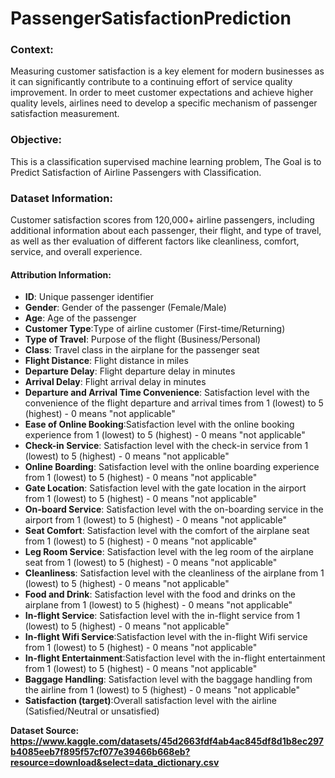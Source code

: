# PassengerSatisfactionPrediction

### Context:
Measuring customer satisfaction is a key element for modern businesses as it can significantly contribute to a continuing effort of service quality improvement. In order to meet customer expectations and achieve higher quality levels, airlines need to develop a specific mechanism of passenger satisfaction measurement.

### Objective:
This is a classification supervised machine learning problem, The Goal is to Predict Satisfaction of Airline Passengers with Classification.

### Dataset Information:
Customer satisfaction scores from 120,000+ airline passengers, including additional information about each passenger, their flight, and type of travel, as well as ther evaluation of different factors like cleanliness, comfort, service, and overall experience.

#### Attribution Information:
- **ID**: Unique passenger identifier
- **Gender**: Gender of the passenger (Female/Male)
- **Age**: Age of the passenger
- **Customer Type**:Type of airline customer (First-time/Returning)
- **Type of Travel**: Purpose of the flight (Business/Personal)
- **Class**: Travel class in the airplane for the passenger seat
- **Flight Distance**: Flight distance in miles
- **Departure Delay**: Flight departure delay in minutes
- **Arrival Delay**: Flight arrival delay in minutes
- **Departure and Arrival Time Convenience**: Satisfaction level with the convenience of the flight departure and arrival times from 1 (lowest) to 5 (highest) - 0 means "not applicable"
- **Ease of Online Booking**:Satisfaction level with the online booking experience from 1 (lowest) to 5 (highest) - 0 means "not applicable"
- **Check-in Service**: Satisfaction level with the check-in service from 1 (lowest) to 5 (highest) - 0 means "not applicable"
- **Online Boarding**: Satisfaction level with the online boarding experience from 1 (lowest) to 5 (highest) - 0 means "not applicable"
- **Gate Location**: Satisfaction level with the gate location in the airport from 1 (lowest) to 5 (highest) - 0 means "not applicable"
- **On-board Service**: Satisfaction level with the on-boarding service in the airport from 1 (lowest) to 5 (highest) - 0 means "not applicable"
- **Seat Comfort**: Satisfaction level with the comfort of the airplane seat from 1 (lowest) to 5 (highest) - 0 means "not applicable"
- **Leg Room Service**: Satisfaction level with the leg room of the airplane seat from 1 (lowest) to 5 (highest) - 0 means "not applicable"
- **Cleanliness**: Satisfaction level with the cleanliness of the airplane from 1 (lowest) to 5 (highest) - 0 means "not applicable"
- **Food and Drink**: Satisfaction level with the food and drinks on the airplane from 1 (lowest) to 5 (highest) - 0 means "not applicable"
- **In-flight Service**: Satisfaction level with the in-flight service from 1 (lowest) to 5 (highest) - 0 means "not applicable"
- **In-flight Wifi Service**:Satisfaction level with the in-flight Wifi service from 1 (lowest) to 5 (highest) - 0 means "not applicable"
- **In-flight Entertainment**:Satisfaction level with the in-flight entertainment from 1 (lowest) to 5 (highest) - 0 means "not applicable"
- **Baggage Handling**: Satisfaction level with the baggage handling from the airline from 1 (lowest) to 5 (highest) - 0 means "not applicable"
- **Satisfaction (target)**:Overall satisfaction level with the airline (Satisfied/Neutral or unsatisfied) 

**Dataset Source: https://www.kaggle.com/datasets/45d2663fdf4ab4ac845df8d1b8ec297b4085eeb7f895f57cf077e39466b668eb?resource=download&select=data_dictionary.csv**
